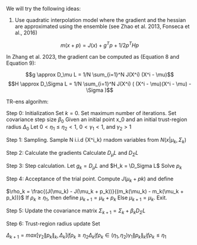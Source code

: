 We will try the following ideas:

1. Use quadratic interpolation model where the gradient and the hessian are approximated using the ensemble (see Zhao et al. 2013, Fonseca et al., 2016)

$$m(x + p) = J(x) + g^T p + 1/2 p^T H p$$

In Zhang et al. 2023, the gradient can be computed as (Equation 8 and Equation 9):

$$g \approx D_\mu L = 1/N \sum_{i=1}^N J(X^i) (X^i - \mu)$$
$$H \approx D_\Sigma L = 1/N \sum_{i=1}^N J(X^i) ( (X^i - \mu)(X^i - \mu) - \Sigma )$$

TR-ens algorihm:

Step 0: Initialization
Set $k = 0$. Set maximum number of iterations. Set covariance step size $\beta_0$
Given an initial point x_0 and an initial trust-region radius $\Delta_0$
Let $0 < \eta_1 \leq \eta_2 < 1$, $0 < \gamma_1 < 1$, and $\gamma_2 > 1$

Step 1: Sampling.
Sample N i.i.d {X^i_k} rnadom variables from $N(x|\mu_k , \Sigma_k)$

Step 2: Calculate the gradients
Calculate $D_\mu L$ and $D_\Sigma L$

Step 3: Step calculation.
Let $g_k = D_\mu L$ and $H_k = \D_Sigma L$ 
Solve $p_k$

Step 4: Acceptance of the trial point.
Compute $J(\mu_k + pk)$ and define

$\rho_k = \frac{(J(\mu_k) - J(\mu_k + p_k))}{(m_k(\mu_k) - m_k(\mu_k + p_k))}$
If  $\rho_k \geq \eta_1$, then define $\mu_{k+1} = \mu_k + p_k$
Else $\mu_{k+1} = \mu_k$. Exit.

Step 5: Update the covariance matrix
$\Sigma_{k+1} = \Sigma_k + \beta_k D_\Sigma L$

Step 6: Trust-region radius update
Set 

$\Delta_{k+1} = 
max[\gamma_2 \| p_k \|_k, \Delta_k] if \rho_k \geq \eta_2
\Delta_k if \rho_k \in (\eta_1, \eta_2)
\gamma_1 \| p_k \|_k if \rho_k \leq \eta_1$

